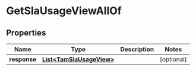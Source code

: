

# GetSlaUsageViewAllOf


## Properties

Name | Type | Description | Notes
------------ | ------------- | ------------- | -------------
**response** | [**List&lt;TamSlaUsageView&gt;**](TamSlaUsageView.md) |  |  [optional]



